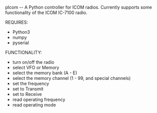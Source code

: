 pIcom  -- A Python controller for ICOM radios.
Currently supports some functionality of the ICOM IC-7100 radio.

REQUIRES:
- Python3
- numpy
- pyserial

FUNCTIONALITY:
- turn on/off the radio
- select VFO or Memory
- select the memory bank (A - E)
- select the memory channel (1 - 99, and special channels)
- set the frequency
- set to Transmit
- set to Receive
- read operating frequency
- read operating mode

